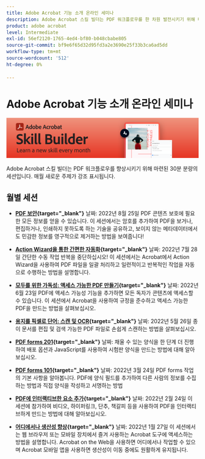 ```yaml
---
title: Adobe Acrobat 기능 소개 온라인 세미나
description: Adobe Acrobat 스킬 빌더는 PDF 워크플로우를 한 차원 발전시키기 위해 마련된 30분 분량의 세션입니다
product: adobe acrobat
level: Intermediate
exl-id: 56ef2120-1765-4ed4-bf80-b048cbabe805
source-git-commit: bf9e6f65d32d95fd3a2e3690e25f33b3ca6ad5dd
workflow-type: tm+mt
source-wordcount: '512'
ht-degree: 0%

---
```


# Adobe Acrobat 기능 소개 온라인 세미나

![Acrobat 기능 소개 이미지](../assets/sbacrobatwebinars.png)

Adobe Acrobat 스킬 빌더는 PDF 워크플로우를 향상시키기 위해 마련된 30분 분량의 세션입니다. 매월 새로운 주제가 강조 표시됩니다.

## 월별 세션

* **[PDF 보안](https://adobe-acrobat-skill-builder.joinus.adobeevents.com/attendease/networking/experience/ad3778d2-f2c3-4966-98ed-8b1bb90e4b2b/180ad785-1b5b-4c80-80ab-1df345f082ff){target=&quot;_blank&quot;}**
날짜: 2022년 8월 25일 PDF 콘텐츠 보호에 필요한 모든 정보를 얻을 수 있습니다. 이 세션에서는 암호를 추가하여 PDF을 보거나, 편집하거나, 인쇄하지 못하도록 하는 기술을 공유하고, 보이지 않는 메타데이터에서도 민감한 정보를 영구적으로 제거하는 방법을 보여줍니다!

* **[Action Wizard을 통한 간편한 자동화](https://adobe-acrobat-skill-builder.joinus.adobeevents.com/attendease/networking/experience/45ef14f7-e5e4-4fe0-ba26-905adac092a2/24bf421e-f489-47dc-a5a4-d8d70858348c){target=&quot;_blank&quot;}**
날짜: 2022년 7월 28일 간단한 수동 작업 반복을 중단하십시오! 이 세션에서는 Acrobat에서 Action Wizard을 사용하여 PDF 파일을 일괄 처리하고 일련적이고 반복적인 작업을 자동으로 수행하는 방법을 설명합니다.

* **[모두를 위한 가독성: 액세스 가능한 PDF 만들기](https://adobe-acrobat-skill-builder.joinus.adobeevents.com/attendease/networking/experience/18c111bd-9c63-4636-a4fd-8dc045a20423/8484f6c9-e2c9-4e1c-8d03-c2ca1d4db77c){target=&quot;_blank&quot;}**
날짜: 2022년 6월 23일 PDF에 액세스 가능성 기능을 추가하면 모든 독자가 콘텐츠에 액세스할 수 있습니다. 이 세션에서 Acrobat을 사용하여 규정을 준수하고 액세스 가능한 PDF을 만드는 방법을 살펴보십시오.

* **[용지를 픽셀로 단어: 스캔 및 OCR](https://adobe-acrobat-skill-builder.joinus.adobeevents.com/attendease/networking/experience/db1178ff-fd0e-4429-9a91-dae080cac9c3/611fa8dd-1b65-4135-800b-feb61541615f){target=&quot;_blank&quot;}**
날짜: 2022년 5월 26일 종이 문서를 편집 및 검색 가능한 PDF 파일로 손쉽게 스캔하는 방법을 살펴보십시오.

* **[PDF forms 201](https://adobe-acrobat-skill-builder.joinus.adobeevents.com/attendease/networking/experience/e05d5e32-598e-49a2-b847-a06207dcbfd7/39c070e1-4ef4-4fc2-aa1e-bf89fb59215e){target=&quot;_blank&quot;}**
날짜: 채울 수 있는 양식을 한 단계 더 진행하여 배포 옵션과 JavaScript를 사용하여 시험판 양식을 만드는 방법에 대해 알아보십시오.

* **[PDF forms 101](https://adobe-acrobat-skill-builder.joinus.adobeevents.com/attendease/networking/experience/c7f08842-3d62-4b98-bb2a-029feef13621/5f8f1f46-c321-4fba-8c49-4b89d3de6d36){target=&quot;_blank&quot;}**
날짜: 2022년 3월 24일 PDF forms 작업의 기본 사항을 알아봅니다. PDF에 양식 필드를 추가하여 다른 사람의 정보를 수집하는 방법과 직접 양식을 작성하고 서명하는 방법

* **[PDF에 인터랙티브한 요소 추가](https://adobe-acrobat-skill-builder.joinus.adobeevents.com/attendease/networking/experience/c3150e33-0164-4f94-ac46-aec99b843291/14ea3de0-529f-4c79-9020-cd0a4f98aab0){target=&quot;_blank&quot;}**
날짜: 2022년 2월 24일 이 세션에 참가하여 비디오, 하이퍼링크, 단추, 책갈피 등을 사용하여 PDF을 인터랙티브하게 만드는 방법에 대해 알아보십시오.

* **[어디에서나 생산성 향상](https://adobe-acrobat-skill-builder.joinus.adobeevents.com/attendease/networking/experience/99e0622a-adf9-4a8b-918f-fd4f4b3a3235/53620704-6da7-4b88-97da-a1f9f0fff3f4){target=&quot;_blank&quot;}**
날짜: 2022년 1월 27일 이 세션에서는 웹 브라우저 또는 모바일 장치에서 즐겨 사용하는 Acrobat 도구에 액세스하는 방법을 설명합니다. Acrobat on the Web을 사용하면 어디에서나 작업할 수 있으며 Acrobat 모바일 앱을 사용하면 생산성이 이동 중에도 원활하게 유지됩니다.